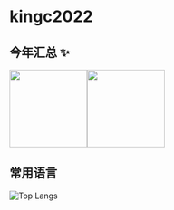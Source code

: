 # **kingc2022**

## 今年汇总 ✨

<img align="" height="137px" src="https://github-readme-stats.vercel.app/api?username=kingc2022&hide_title=true&hide_border=true&show_icons=true&include_all_commits=true&line_height=21&bg_color=0,EC6C6C,FFD479,FFFC79,73FA79&theme=graywhite&locale=cn" /><img align="" height="137px" src="https://github-readme-stats.vercel.app/api/top-langs/?username=kingc2022&hide_title=true&hide_border=true&layout=compact&bg_color=0,73FA79,73FDFF,D783FF&theme=graywhite&locale=cn" />

## 常用语言

![Top Langs](https://github-readme-stats.vercel.app/api/top-langs/?username=kingc2022)

